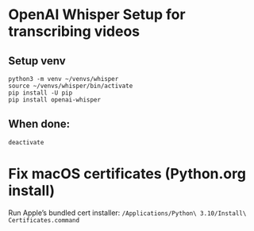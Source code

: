 # OpenAI Whisper Setup for transcribing videos

## Setup venv
```
python3 -m venv ~/venvs/whisper
source ~/venvs/whisper/bin/activate
pip install -U pip
pip install openai-whisper
```

## When done:
`deactivate`

# Fix macOS certificates (Python.org install)
Run Apple’s bundled cert installer:
`/Applications/Python\ 3.10/Install\ Certificates.command`
